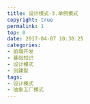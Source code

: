```yaml
---
title: 设计模式-3.单例模式
copyright: true
permalink: 1
top: 0
date: 2017-04-07 10:30:25
categories:
- 前端开发
- 基础知识
- 设计模式
- 创建型
tags:
- 设计模式
- 抽象工厂模式
---
```

